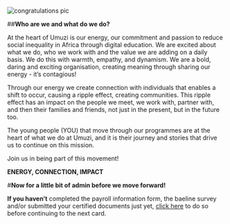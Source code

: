 ![congratulations pic]()

##**Who are we and what do we do?**

At the heart of Umuzi is our energy, our commitment and passion to reduce social inequality in Africa through digital education. We are excited about what we do, who we work with and the value we are adding on a daily basis. We do this with warmth, empathy, and dynamism. We are a bold, daring and exciting organisation, creating meaning through sharing our energy - it’s contagious!

Through our energy we create connection with individuals that enables a shift to occur, causing a ripple effect, creating communities. This ripple effect has an impact on the people we meet, we work with, partner with, and then their families and friends, not just in the present, but in the future too. 

The young people (YOU) that move through our programmes are at the heart of what we do at Umuzi, and it is their journey and stories that drive us to continue on this mission.

Join us in being part of this movement!

**ENERGY, CONNECTION, IMPACT**

#**Now for a little bit of admin before we move forward!**

**If you haven’t** completed the payroll information form, the baeline survey and/or submitted your certified documents just yet, [click here]( https://docs.google.com/document/d/18dKQlxM8CMWaP0MJAf5PXdi_mqg_cNfUePiOD_YjhSo/edit) to do so before continuing to the next card. 

